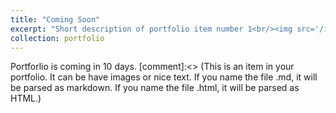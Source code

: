 ```yaml
---
title: "Coming Soon"
excerpt: "Short description of portfolio item number 1<br/><img src='/images/500x300.png'>"
collection: portfolio
---
```

Portforlio is coming in 10 days.
 [comment]:<> (This is an item in your portfolio. It can be have images or nice text. If you name the file .md, it will be parsed as markdown. If you name the file .html, it will be parsed as HTML.) 
